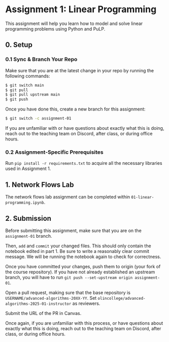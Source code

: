 # Assignment 1: Linear Programming

This assignment will help you learn how to model and solve linear programming problems using Python and PuLP.

## 0. Setup

### 0.1 Sync & Branch Your Repo

Make sure that you are at the latest change in your repo by running the following commands:

```bash
$ git switch main
$ git pull
$ git pull upstream main
$ git push
```

Once you have done this, create a new branch for this assignment:

```bash
$ git switch -c assignment-01
```

If you are unfamiliar with or have questions about exactly what this is doing,
reach out to the teaching team on Discord, after class, or during office hours.

### 0.2 Assignment-Specific Prerequisites

Run `pip install -r requirements.txt` to acquire all the necessary libraries used in Assignment 1.

## 1. Network Flows Lab

The network flows lab assignment can be completed within `01-linear-programming.ipynb`.

## 2. Submission

Before submitting this assignment, make sure that you are on the `assignment-01` branch.

Then, `add` and `commit` your changed files. This should only contain the notebook edited in part 1. Be sure to write a reasonably clear commit message. We will be running the notebook again to check for correctness.

Once you have committed your changes, push them to origin (your fork of the course repository). If you have not already established an upstream branch, you will have to run `git push --set-upstream origin assignment-01`.

Open a pull request, making sure that the base repository is `USERNAME/advanced-algorithms-20XX-YY`. Set `olincollege/advanced-algorithms-2025-01-instructor` as reviewers.

Submit the URL of the PR in Canvas.

Once again, if you are unfamiliar with this process, or have questions about exactly what this is doing, reach out to the teaching team on Discord, after class, or during office hours.
